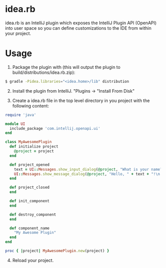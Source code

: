 idea.rb
=======

idea.rb is an IntelliJ plugin which exposes the IntelliJ Plugin API (OpenAPI) into user space so you can define customizations to the IDE from within your project.

Usage
=====

1) Package the plugin with (this will output the plugin to build/distributions/idea.rb.zip):

```bash
$ gradle -Pidea.libraries="<idea.home>/lib" distribution
```

2) Install the plugin from IntelliJ. "Plugins -> "Install From Disk"

3) Create a idea.rb file in the top level directory in you project with the following content:

```ruby
require 'java'

module UI
  include_package 'com.intellij.openapi.ui'
end

class MyAwesomePlugin
  def initialize project
    @project = project
  end

  def project_opened
    text = UI::Messages.show_input_dialog(@project, "What is your name?", "Input your name", UI::Messages.question_icon);
    UI::Messages.show_message_dialog(@project, "Hello, " + text + "!\n I am glad to see you.", "Information", UI::Messages.information_icon);
  end

  def project_closed
  end

  def init_component
  end

  def destroy_component
  end

  def component_name
    "My Awesome Plugin"
  end
end

proc { |project| MyAwesomePlugin.new(project) }
```

4) Reload your project.
